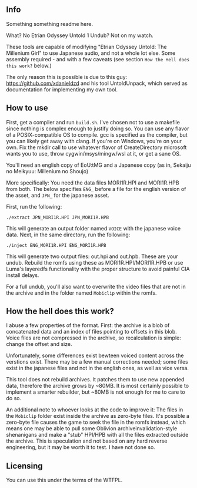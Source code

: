 Info
----------

Something something readme here.

What? No Etrian Odyssey Untold 1 Undub? Not on my watch.

These tools are capable of modifying "Etrian Odyssey Untold: The Millenium Girl" to use Japanese audio, and not a whole lot else. Some assembly required - and with a few caveats (see section `How the Hell does this work?` below.)

The only reason this is possible is due to this guy: https://github.com/xdanieldzd and his tool UntoldUnpack, which served as documentation for implementing my own tool.

How to use
----------

First, get a compiler and run `build.sh`. I've chosen not to use a makefile since nothing is complex enough to justify doing so. You can use any flavor of a POSIX-compatible OS to compile. gcc is specified as the compiler, but you can likely get away with clang. If you're on Windows, you're on your own. Fix the mkdir call to use whatever flavor of CreateDirectory microsoft wants you to use, throw cygwin/msys/mingw/wsl at it, or get a sane OS.

You'll need an english copy of EoU:tMG and a Japanese copy (as in, Sekaiju no Meikyuu: Millenium no Shoujo)

More specifically: You need the data files MORI1R.HPI and MORI1R.HPB from both. The below specifies `ENG_` before a file for the english version of the asset, and `JPN_` for the japanese asset.

First, run the following:

```
./extract JPN_MORI1R.HPI JPN_MORI1R.HPB
```

This will generate an output folder named `VOICE` with the japanese voice data. Next, in the same directory, run the following:

```
./inject ENG_MORI1R.HPI ENG_MORI1R.HPB
```

This will generate two output files: out.hpi and out.hpb. These are your undub. Rebuild the romfs using these as MORI1R.HPI/MORI1R.HPB or use Luma's layeredfs functionality with the proper structure to avoid painful CIA install delays.

For a full undub, you'll also want to overwrite the video files that are not in the archive and in the folder named `Mobiclip` within the romfs.

How the hell does this work?
----------------------------

I abuse a few properties of the format. First: the archive is a blob of concatenated data and an index of files pointing to offsets in this blob. Voice files are not compressed in the archive, so recalculation is simple: change the offset and size.

Unfortunately, some differences exist bewteen voiced content across the verstions exist. There may be a few manual corrections needed; some files exist in the japanese files and not in the english ones, as well as vice versa.

This tool does not rebuild archives. It patches them to use new appended data, therefore the archive grows by ~80MB. It is most certainly possible to implement a smarter rebuilder, but ~80MB is not enough for me to care to do so.

An additional note to whoever looks at the code to improve it: The files in the `Mobiclip` folder exist inside the archive as zero-byte files. It's possible a zero-byte file causes the game to seek the file in the romfs instead, which means one may be able to pull some Oblivion archiveinvalidation-style shenanigans and make a "stub" HPI/HPB with all the files extracted outside the archive. This is speculation and not based on any hard reverse engineering, but it may be worth it to test. I have not done so.

Licensing
----------

You can use this under the terms of the WTFPL.
